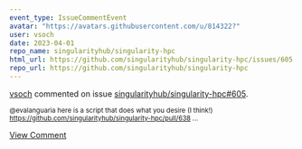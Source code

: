 ```yaml
---
event_type: IssueCommentEvent
avatar: "https://avatars.githubusercontent.com/u/814322?"
user: vsoch
date: 2023-04-01
repo_name: singularityhub/singularity-hpc
html_url: https://github.com/singularityhub/singularity-hpc/issues/605
repo_url: https://github.com/singularityhub/singularity-hpc
---
```


<a href='https://github.com/vsoch' target='_blank'>vsoch</a> commented on issue <a href='https://github.com/singularityhub/singularity-hpc/issues/605' target='_blank'>singularityhub/singularity-hpc#605</a>.

<small>@evalanguaria here is a script that does what you desire (I think!) https://github.com/singularityhub/singularity-hpc/pull/638...</small>

<a href='https://github.com/singularityhub/singularity-hpc/issues/605' target='_blank'>View Comment</a>